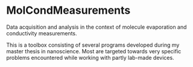 # MolCondMeasurements
Data acquisition and analysis in the context of molecule evaporation and conductivity measurements.

This is a toolbox consisting of several programs developed during my master thesis in nanoscience. Most are targeted towards very specific problems encountered while working with partly lab-made devices. 
